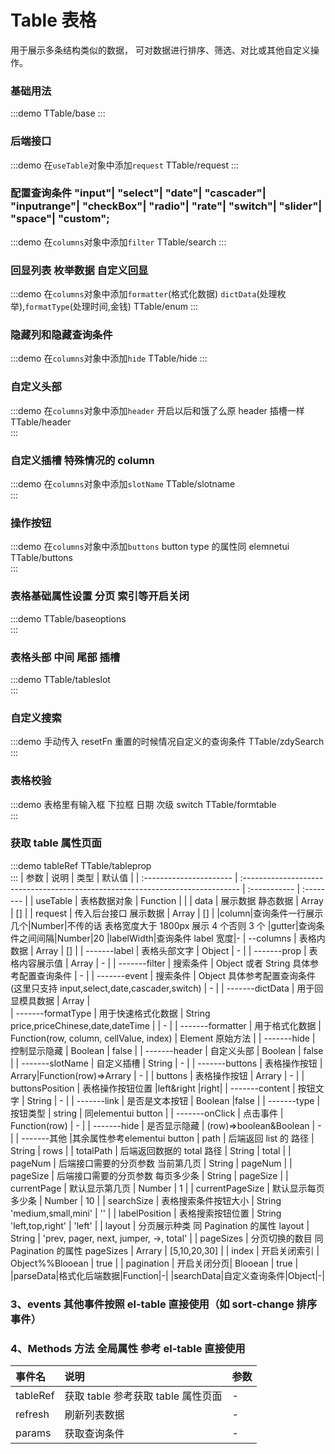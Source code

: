 # Table 表格

用于展示多条结构类似的数据， 可对数据进行排序、筛选、对比或其他自定义操作。

### 基础用法

:::demo
TTable/base
:::

### 后端接口

:::demo 在`useTable`对象中添加`request`
TTable/request
:::

### 配置查询条件 "input"| "select"| "date"| "cascader"| "inputrange"| "checkBox"| "radio"| "rate"| "switch"| "slider"| "space"| "custom";

:::demo 在`columns`对象中添加`filter`
TTable/search
:::

### 回显列表 枚举数据 自定义回显

:::demo 在`columns`对象中添加`formatter`(格式化数据) `dictData`(处理枚举),`formatType`(处理时间,金钱)
TTable/enum
:::

### 隐藏列和隐藏查询条件

:::demo 在`columns`对象中添加`hide`
TTable/hide
:::

### 自定义头部

:::demo 在`columns`对象中添加`header` 开启以后和饿了么原 header 插槽一样
TTable/header  
:::

### 自定义插槽 特殊情况的 column

:::demo 在`columns`对象中添加`slotName`
TTable/slotname  
:::

### 操作按钮

:::demo 在`columns`对象中添加`buttons` button type 的属性同 elemnetui
TTable/buttons  
:::

### 表格基础属性设置 分页 索引等开启关闭

:::demo
TTable/baseoptions  
:::

### 表格头部 中间 尾部 插槽

:::demo
TTable/tableslot  
:::

### 自定义搜索

:::demo 手动传入 resetFn 重置的时候情况自定义的查询条件
TTable/zdySearch  
:::

### 表格校验

:::demo 表格里有输入框 下拉框 日期 次级 switch
TTable/formtable  
:::

### 获取 table 属性页面

:::demo tableRef
TTable/tableprop  
:::
| 参数 | 说明 | 类型 | 默认值 |
| :---------------------- | :----------------------------------------------------------------------------- | :----------- | :-------- |
| useTable | 表格数据对象 | Function | |
| data | 展示数据 静态数据 | Array | [] |
| request | 传入后台接口 展示数据 | Array | [] |
|column|查询条件一行展示几个|Number|不传的话 表格宽度大于 1800px 展示 4 个否则 3 个
|gutter|查询条件之间间隔|Number|20
|labelWidth|查询条件 label 宽度|-
| --columns | 表格内数据 | Array | [] |
| -------label | 表格头部文字 | Object | - |
| -------prop | 表格内容展示值 | Array | - |
| -------filter | 搜索条件 | Object 或者 String 具体参考配置查询条件 | - |
| -------event | 搜索条件 | Object 具体参考配置查询条件(这里只支持 input,select,date,cascader,switch) | - |
| -------dictData | 用于回显模具数据 | Array |  
| -------formatType | 用于快速格式化数据 | String price,priceChinese,date,dateTime | | - |
| -------formatter | 用于格式化数据 | Function(row, column, cellValue, index) | Element 原始方法 |
| -------hide | 控制显示隐藏 | Boolean | false |
| -------header | 自定义头部 | Boolean | false |
| -------slotName | 自定义插槽 | String | - |
| -------buttons | 表格操作按钮 | Arrary|Function(row)=>Arrary | - |
| buttons | 表格操作按钮 | Arrary | - |
| buttonsPosition | 表格操作按钮位置 |left&right |right|
| -------content | 按钮文字 | String | - |
| -------link | 是否是文本按钮 | Boolean |false |
| -------type | 按钮类型 | string | 同elementui button |
| -------onClick | 点击事件 | Function(row) | - |
| -------hide | 是否显示隐藏 | (row)=>boolean&Boolean | - |
| -------其他 |其余属性参考elementui button
| path | 后端返回 list 的 路径 | String | rows |
| totalPath | 后端返回数据的 total 路径 | String | total |
| pageNum | 后端接口需要的分页参数 当前第几页 | String | pageNum |
| pageSize | 后端接口需要的分页参数 每页多少条 | String | pageSize |
| currentPage | 默认显示第几页 | Number | 1 |
| currentPageSize | 默认显示每页多少条 | Number | 10 |
| searchSize | 表格搜索条件按钮大小 | String 'medium,small,mini' | '' |
| labelPosition | 表格搜索按钮位置 | String 'left,top,right' | 'left' |
| layout | 分页展示种类 同 Pagination 的属性 layout | String | 'prev, pager, next, jumper, ->, total' |
| pageSizes | 分页切换的数目 同 Pagination 的属性 pageSizes | Arrary | [5,10,20,30] |
| index | 开启关闭索引 | Object%%Blooean | true |
| pagination | 开启关闭分页| Blooean | true |
|parseData|格式化后端数据|Function|-|
|searchData|自定义查询条件|Object|-|

### 3、events 其他事件按照 el-table 直接使用（如 sort-change 排序事件）

### 4、Methods 方法 全局属性 参考 el-table 直接使用

| 事件名   | 说明                               | 参数 |
| :------- | :--------------------------------- | :--- |
| tableRef | 获取 table 参考获取 table 属性页面 | -    |
| refresh  | 刷新列表数据                       | -    |
| params   | 获取查询条件                       | -    |
